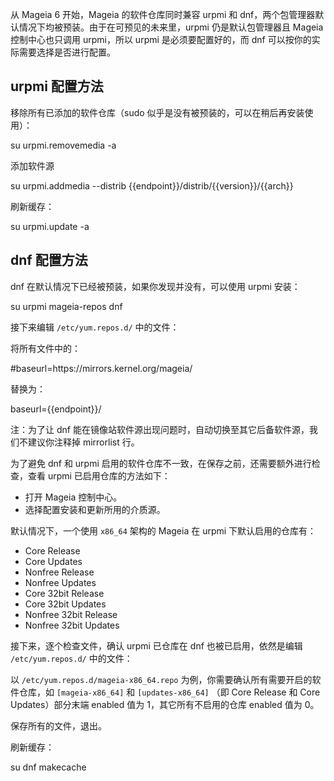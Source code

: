 从 Mageia 6 开始，Mageia 的软件仓库同时兼容 urpmi 和 dnf，两个包管理器默认情况下均被预装。由于在可预见的未来里，urpmi 仍是默认包管理器且 Mageia 控制中心也只调用 urpmi，所以 urpmi 是必须要配置好的，而 dnf 可以按你的实际需要选择是否进行配置。

## urpmi 配置方法

移除所有已添加的软件仓库（sudo 似乎是没有被预装的，可以在稍后再安装使用）：

<tmpl z-lang="bash">
su
urpmi.removemedia -a
</tmpl>

添加软件源

<tmpl z-lang="bash" z-input="version arch">
su
urpmi.addmedia --distrib {{endpoint}}/distrib/{{version}}/{{arch}}
</tmpl>

刷新缓存：

<tmpl z-lang="bash">
su
urpmi.update -a
</tmpl>

## dnf 配置方法

dnf 在默认情况下已经被预装，如果你发现并没有，可以使用 urpmi 安装：

<tmpl z-lang="bash">
su
urpmi mageia-repos dnf
</tmpl>

接下来编辑 `/etc/yum.repos.d/` 中的文件：

将所有文件中的：

<tmpl>
#baseurl=https://mirrors.kernel.org/mageia/
</tmpl>

替换为：

<tmpl>
baseurl={{endpoint}}/
</tmpl>

注：为了让 dnf 能在镜像站软件源出现问题时，自动切换至其它后备软件源，我们不建议你注释掉 mirrorlist 行。

为了避免 dnf 和 urpmi 启用的软件仓库不一致，在保存之前，还需要额外进行检查，查看 urpmi 已启用仓库的方法如下：

* 打开 Mageia 控制中心。
* 选择配置安装和更新所用的介质源。

默认情况下，一个使用 `x86_64` 架构的 Mageia 在 urpmi 下默认启用的仓库有：

* Core Release
* Core Updates
* Nonfree Release
* Nonfree Updates
* Core 32bit Release
* Core 32bit Updates
* Nonfree 32bit Release
* Nonfree 32bit Updates

接下来，逐个检查文件，确认 urpmi 已仓库在 dnf 也被已启用，依然是编辑 `/etc/yum.repos.d/` 中的文件：

以 `/etc/yum.repos.d/mageia-x86_64.repo` 为例，你需要确认所有需要开启的软件仓库，如 `[mageia-x86_64]` 和 `[updates-x86_64]` （即 Core Release 和 Core Updates）部分末端 enabled 值为 1，其它所有不启用的仓库 enabled 值为 0。

保存所有的文件，退出。

刷新缓存：

<tmpl z-lang="bash">
su
dnf makecache
</tmpl>
